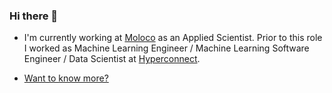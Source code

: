 ### Hi there 👋

- I'm currently working at [Moloco](https://www.moloco.com/?lang=en) as an Applied Scientist. Prior to this role I worked as Machine Learning Engineer / Machine Learning Software Engineer / Data Scientist at [Hyperconnect](https://hyperconnect.com/en/).

- [Want to know more?](https://arrg0m.github.io/)

